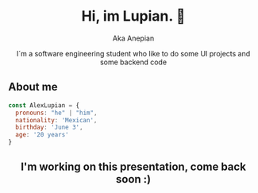 <div align="center"> 
  <h1>Hi, im Lupian. 👋</h1>
  <p>Aka Anepian</p>
  <p>I´m a software engineering student who like to do some UI projects and some backend code</p>
</div>

## About me
```javascript
const AlexLupian = {
  pronouns: "he" | "him",
  nationality: 'Mexican',
  birthday: 'June 3',
  age: '20 years'
}
```

<h2 align="center">I'm working on this presentation, come back soon :)</h2>
<!--
**Anepian/Anepian** is a ✨ _special_ ✨ repository because its `README.md` (this file) appears on your GitHub profile.

Here are some ideas to get you started:

- 🔭 I’m currently working on ...
- 🌱 I’m currently learning ...
- 👯 I’m looking to collaborate on ...
- 🤔 I’m looking for help with ...
- 💬 Ask me about ...
- 📫 How to reach me: ...
- 😄 Pronouns: ...
- ⚡ Fun fact: ...
-->
